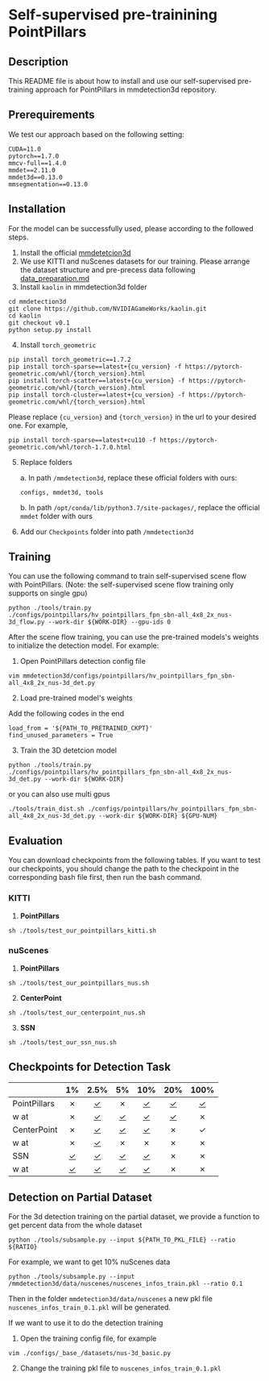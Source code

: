 # Self-supervised pre-trainining PointPillars

## Description

This README file is about how to install and use our self-supervised pre-training approach for PointPillars in mmdetection3d repository.

## Prerequirements

We test our approach based on the following setting:

```
CUDA=11.0
pytorch==1.7.0
mmcv-full==1.4.0
mmdet==2.11.0
mmdet3d==0.13.0
mmsegmentation==0.13.0
```

## Installation

For the model can be successfully used, please according to the followed steps.
1. Install the official [mmdetetcion3d](https://github.com/open-mmlab/mmdetection3d/blob/master/docs/en/getting_started.md)
2. We use KITTI and nuScenes datasets for our training. Please arrange the dataset structure and pre-precess data following [data_preparation.md](https://github.com/open-mmlab/mmdetection3d/blob/v1.0.0.dev0/docs/en/data_preparation.md)
3. Install `kaolin` in mmdetection3d folder
```
cd mmdetection3d
git clone https://github.com/NVIDIAGameWorks/kaolin.git
cd kaolin
git checkout v0.1
python setup.py install
```
4. Install `torch_geometric`

```
pip install torch_geometric==1.7.2
pip install torch-sparse==latest+{cu_version} -f https://pytorch-geometric.com/whl/{torch_version}.html
pip install torch-scatter==latest+{cu_version} -f https://pytorch-geometric.com/whl/{torch_version}.html
pip install torch-cluster==latest+{cu_version} -f https://pytorch-geometric.com/whl/{torch_version}.html
```
Please replace `{cu_version}` and `{torch_version}` in the url to your desired one.
For example,
    
```
pip install torch-sparse==latest+cu110 -f https://pytorch-geometric.com/whl/torch-1.7.0.html
```

5. Replace folders 

    a. In path `/mmdetection3d`, replace these official folders with ours:
    ```
    configs, mmdet3d, tools
    ```
    b. In path `/opt/conda/lib/python3.7/site-packages/`, replace the official `mmdet` folder with ours

6. Add our `Checkpoints` folder into path `/mmdetection3d`

## Training

You can use the following command to train self-supervised scene flow with PointPillars. (Note: the self-supervised scene flow training only supports on single gpu)
```
python ./tools/train.py ./configs/pointpillars/hv_pointpillars_fpn_sbn-all_4x8_2x_nus-3d_flow.py --work-dir ${WORK-DIR} --gpu-ids 0
```
After the scene flow training, you can use the pre-trained models's weights to initialize the detection model. For example:

1. Open PointPillars detection config file
```
vim mmdetection3d/configs/pointpillars/hv_pointpillars_fpn_sbn-all_4x8_2x_nus-3d_det.py
```

2. Load pre-trained model's weights

Add the following codes in the end
```
load_from = '${PATH_TO_PRETRAINED_CKPT}'
find_unused_parameters = True
```

3. Train the 3D detetcion model
```
python ./tools/train.py ./configs/pointpillars/hv_pointpillars_fpn_sbn-all_4x8_2x_nus-3d_det.py --work-dir ${WORK-DIR}
```
or you can also use multi gpus
```
./tools/train_dist.sh ./configs/pointpillars/hv_pointpillars_fpn_sbn-all_4x8_2x_nus-3d_det.py --work-dir ${WORK-DIR} ${GPU-NUM}
```

## Evaluation

You can download checkpoints from the following tables. If you want to test our checkpoints, you should change the path to the checkpoint in the corresponding bash file first, then run the bash command.  

### KITTI
1. **PointPillars**

`sh ./tools/test_our_pointpillars_kitti.sh`

### nuScenes

1. **PointPillars**

`sh ./tools/test_our_pointpillars_nus.sh`

2. **CenterPoint**

`sh ./tools/test_our_centerpoint_nus.sh`

3. **SSN**

`sh ./tools/test_our_ssn_nus.sh`

## Checkpoints for Detection Task
|             | 1% |2.5%|5%|10%|20%|100%|
|-------------|:--:|:--:|:--:|:---:|:---:|:---:|
|PointPillars | ✗         | [✓](https://drive.google.com/file/d/1zgBBBnQnLYBApKDhOBY1CSbmKmLY4r92/view?usp=sharing)            | ✗           | [✓](https://drive.google.com/file/d/1VnXdBtTPjnctHXIdf_pVH0DtV9AamnJN/view?usp=sharing)      | [✓](https://drive.google.com/file/d/1Zynqsel-iD4h7GS2QLOUcGmcI_Lohyuz/view?usp=sharing)    | [✓](https://drive.google.com/file/d/1aRwCMz6QnLbqjGB5xmc8AWOdn6a-wMl-/view?usp=sharing)|
|w at| ✗ | [✓](https://drive.google.com/file/d/1gPud-dwWXUHEVJufZsMGwH2K0PCntmdi/view?usp=sharing) | [✓](https://drive.google.com/file/d/1jcxXbFY_bPG46TgynnHoy4UCI1_FpnO_/view?usp=sharing) | [✓](https://drive.google.com/file/d/1N8vGy1Cz1zhKlhlWyyo2zrgtIvf1-APL/view?usp=sharing) | [✓](https://drive.google.com/file/d/1Fc1ldlQm099Vfx4agWlULc3gq6gKYdf1/view?usp=sharing) | ✗ |
|CenterPoint | ✗         | [✓](https://drive.google.com/file/d/10tSDAGkdK5PEkcHajNuluR8c9ddnyc7_/view?usp=sharing)            | [✓](https://drive.google.com/file/d/1dWwFs0pcG1a3L6WV97v6x0nu2yFD-5HD/view?usp=sharing)           | [✓](https://drive.google.com/file/d/1031ZhfeIG7MCDxjGz5nHqxjCvcyAiYiy/view?usp=sharing)      | ✗   | ✓    |
|w at| ✗ | [✓](https://drive.google.com/file/d/1ho4eHqfKX4rH9pW5PEeZon0knyxvVRph/view?usp=sharing) | ✗ | ✗ | ✗ | ✗ |
|SSN          | [✓](https://drive.google.com/file/d/1hGyMZAvXFPX0g9eImHDs3OnzUor7yzVr/view?usp=sharing)| [✓](https://drive.google.com/file/d/1JAB4D7c2saVTXdw7QBhZ8Jvz44nqsvvK/view?usp=sharing)| [✓](https://drive.google.com/file/d/1VUcW0MOY50KZTc4faEmQYRJqk5_Djsg5/view?usp=sharing)| [✓](https://drive.google.com/file/d/1jMyWkCqBcZ1kiOasburm9QfbqhGYBMv4/view?usp=sharing)      | ✗   | ✗    |
|w at| [✓](https://drive.google.com/file/d/16eLMag6qa7QyKzQTajo3AvNFidW9WlYM/view?usp=sharing) | [✓](https://drive.google.com/file/d/1s74rI84wf5XE5s-eUD7_8Y7dR1RNPJ72/view?usp=sharing) | [✓](https://drive.google.com/file/d/10A1OVQR4Kp_gsi95ZE4GBmbgOIbHfLPb/view?usp=sharing) | [✓](https://drive.google.com/file/d/1THIi-db3OWm_8rD_TssaqM7nrxZkYvFk/view?usp=sharing) | ✗ | ✗ |

## Detection on Partial Dataset

For the 3d detection training on the partial dataset, we provide a function to get percent data from the whole dataset
```
python ./tools/subsample.py --input ${PATH_TO_PKL_FILE} --ratio ${RATIO}
```
For example, we want to get 10% nuScenes data
```
python ./tools/subsample.py --input /mmdetection3d/data/nuscenes/nuscenes_infos_train.pkl --ratio 0.1
```
Then in the folder `mmdetection3d/data/nuscenes` a new pkl file `nuscenes_infos_train_0.1.pkl` will be generated.

If we want to use it to do the detection training

1. Open the training config file, for example
```
vim ./configs/_base_/datasets/nus-3d_basic.py
```
2. Change the training pkl file to `nuscenes_infos_train_0.1.pkl`
